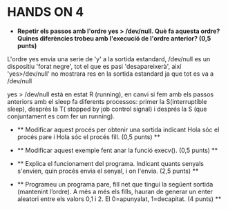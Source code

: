 # HANDS ON 4

- **Repetir els passos amb l'ordre yes > /dev/null. Què fa aquesta ordre? Quines diferències trobeu amb l'execució de l'ordre anterior? (0,5 punts)**

L'ordre yes envia una serie de 'y' a la sortida estandard, /dev/null es un dispositiu 'forat negre', tot el que es pasi 'desapareixerà', així 'yes>/dev/null' no mostrara res en la sortida estandard ja que tot es va a /dev/null

yes > /dev/null està en estat R (running), en canvi si fem amb els passos anteriors amb el sleep fa diferents processos: primer la S(interruptible sleep), després la T( stopped by job control signal) i després la S (que conjuntament es com fer un running).

- ** Modificar aquest procés per obtenir una sortida indicant Hola sóc el procés pare i Hola sóc el procés fill. (0,5 punts) **


- **  Modificar aquest exemple fent anar la funció execv(). (0,5 punts) **



- ** Explica el funcionament del programa. Indicant quants senyals s'envien, quin procés envia el senyal, i on l'envia. (2,5 punts) **



- ** Programeu un programa pare, fill net que tingui la següent sortida (mantenint l’ordre). A més a més els fills, hauran de generar un enter aleatori entre els valors 0,1 i 2. El 0=apunyalat, 1=decapitat.  (4 punts) **


